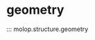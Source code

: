 <!--
 * @Author: TMJ
 * @Date: 2024-02-16 16:20:44
 * @LastEditors: TMJ
 * @LastEditTime: 2024-02-16 16:20:55
 * @Description: 请填写简介
-->
# geometry

::: molop.structure.geometry